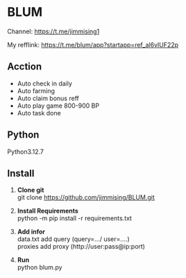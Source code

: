   # BLUM
Channel: https://t.me/jimmising1

My refflink: https://t.me/blum/app?startapp=ref_al6vIUF22p

## Acction

  - Auto check in daily
  - Auto farming
  - Auto claim bonus reff
  - Auto play game 800-900  BP
  - Auto task done

## Python

Python3.12.7

## Install

1. **Clone git**  
   git clone https://github.com/jimmising/BLUM.git
   
2. **Install Requirements**  
   python -m pip install -r requirements.txt

3. **Add infor**  
   data.txt add query (query=.../ user=....)   
   proxies add proxy (http://user:pass@ip:port)
4. **Run**  
   python blum.py
 
